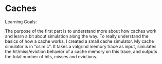 # Caches
Learning Goals:

The purpose of the first part is to understand more about how caches work and learn a bit about simulation along the way. 
To really understand the basics of how a cache works, I created a small cache simulator.
My cache simulator is in "csim.c". It takes a valgrind memory trace as input, simulates the hit/miss/eviction behavior of a cache memory on this trace, and outputs the total number of hits, misses and evictions.
